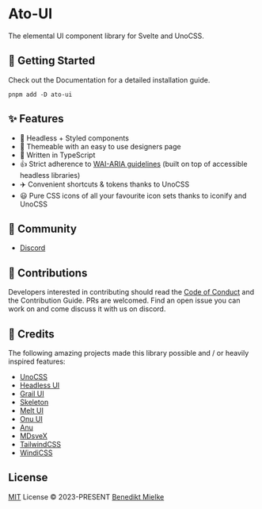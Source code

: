 # Ato-UI

The elemental UI component library for Svelte and UnoCSS.

## 🚀 Getting Started

Check out the Documentation for a detailed installation guide.

```shell
pnpm add -D ato-ui
```

## ✨ Features
- 🦄 Headless + Styled components
- 🎨 Themeable with an easy to use designers page
- 🎯 Written in TypeScript
- 👍 Strict adherence to [WAI-ARIA guidelines](https://www.w3.org/WAI/ARIA/apg/) (built on top of accessible headless libraries)
- ✈️ Convenient shortcuts & tokens thanks to UnoCSS
- 😃 Pure CSS icons of all your favourite icon sets thanks to iconify and UnoCSS

## 👋 Community
- [Discord](https://discord.gg/bGHtEZpj)

## 🔑 Contributions

Developers interested in contributing should read the [Code of Conduct](./CODE_OF_CONDUCT.md) and the Contribution Guide. PRs are welcomed. Find an open issue you can work on and come discuss it with us on discord.

## 🌸 Credits

The following amazing projects made this library possible and / or heavily inspired features:

- [UnoCSS](https://github.com/unocss/unocss)
- [Headless UI](https://github.com/CaptainCodeman/svelte-headlessui)
- [Grail UI](https://github.com/grail-ui/grail-ui)
- [Skeleton](https://github.com/skeletonlabs/skeleton)
- [Melt UI](https://github.com/melt-ui/melt-ui)
- [Onu UI](https://github.com/onu-ui/onu-ui)
- [Anu](https://github.com/jd-solanki/anu)
- [MDsveX](https://github.com/pngwn/mdsvex)
- [TailwindCSS](https://github.com/tailwindlabs/tailwindcss)
- [WindiCSS](https://windicss.org/)

## License

[MIT](./LICENSE) License &copy; 2023-PRESENT [Benedikt Mielke](https://github.com/bennymi)